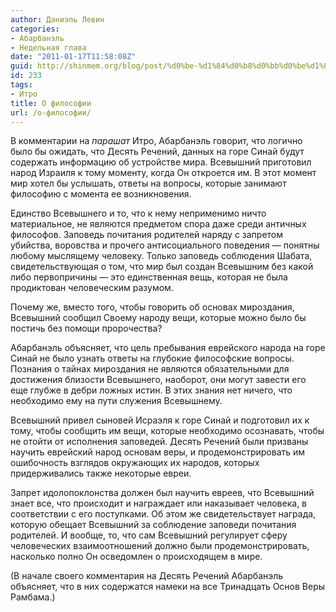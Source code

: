 ```yaml
---
author: Даниэль Левин
categories:
- Абарбанэль
- Недельная глава
date: "2011-01-17T11:58:08Z"
guid: http://shinmem.org/blog/post/%d0%be-%d1%84%d0%b8%d0%bb%d0%be%d1%81%d0%be%d1%84%d0%b8%d0%b8
id: 233
tags:
- Итро
title: О философии
url: /о-философии/
---
```

<!--more-->

В комментарии на _парашат_ Итро, Абарбанэль говорит, что логично было бы ожидать, что Десять Речений, данных на горе Синай будут содержать информацию об устройстве мира. Всевышний приготовил народ Израиля к тому моменту, когда Он откроется им. В этот момент мир хотел бы услышать, ответы на вопросы, которые занимают философию с момента ее возникновения. 

Единство Всевышнего и то, что к нему неприменимо ничто материальное, не являются предметом спора даже среди античных философов. Заповедь почитания родителей наряду с запретом убийства, воровства и прочего антисоциального поведения — понятны любому мыслящему человеку. Только заповедь соблюдения Шабата, свидетельствующая о том, что мир был создан Всевышним без какой либо первопричины — это единственная вещь, которая не была продиктован человеческим разумом. 

Почему же, вместо того, чтобы говорить об основах мироздания, Всевышний сообщил Своему народу вещи, которые можно было бы постичь без помощи пророчества? 

Абарбанэль объясняет, что цель пребывания еврейского народа на горе Синай не было узнать ответы на глубокие философские вопросы. Познания о тайнах мироздания не являются обязательными для достижения близости Всевышнего, наоборот, они могут завести его еще глубже в дебри ложных истин. В этих знания нет ничего, что необходимо ему на пути служения Всевышнему. 

Всевышний привел сыновей Исраэля к горе Синай и подготовил их к тому, чтобы сообщить им вещи, которые необходимо осознавать, чтобы не отойти от исполнения заповедей. Десять Речений были призваны научить еврейский народ основам веры, и продемонстрировать им ошибочность взглядов окружающих их народов, которых придерживались также некоторые евреи. 

Запрет идолопоклонства должен был научить евреев, что Всевышний знает все, что происходит и награждает или наказывает человека, в соответствии с его поступками. Об этом же свидетельствует награда, которую обещает Всевышний за соблюдение заповеди почитания родителей. И вообще, то, что сам Всевышний регулирует сферу человеческих взаимоотношений должно были продемонстрировать, насколько полно Он осведомлен о происходящем в мире. 

(В начале своего комментария на Десять Речений Абарбанэль объясняет, что в них содержатся намеки на все Тринадцать Основ Веры Рамбама.)
